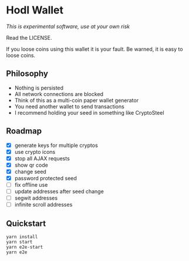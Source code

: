 # Hodl Wallet

*This is experimental software, use at your own risk*

Read the LICENSE.

If you loose coins using this wallet it is your fault. Be warned, it is easy
to loose coins.

## Philosophy

- Nothing is persisted
- All network connections are blocked
- Think of this as a multi-coin paper wallet generator
- You need another wallet to send transactions
- I recommend holding your seed in something like CryptoSteel

## Roadmap

- [x] generate keys for multiple cryptos
- [x] use crypto icons
- [x] stop all AJAX requests
- [x] show qr code
- [x] change seed
- [x] password protected seed
- [ ] fix offline use
- [ ] update addresses after seed change
- [ ] segwit addresses
- [ ] infinite scroll addresses

## Quickstart

```
yarn install
yarn start
yarn e2e-start
yarn e2e
```
